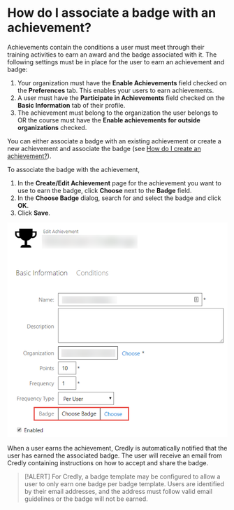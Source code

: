 # How do I associate a badge with an achievement?

Achievements contain the conditions a user must meet through their training activities to earn an award and the badge associated with it. The following settings must be in place for the user to earn an achievement and badge:

1. Your organization must have the **Enable Achievements** field checked on the **Preferences** tab. This enables your users to earn achievements.
1. A user must have the **Participate in Achievements** field checked on the **Basic Information** tab of their profile.
1. The achievement must belong to the organization the user belongs to OR the course must have the **Enable achievements for outside organizations** checked.

You can either associate a badge with an existing achievement or create a new achievement and associate the badge (see [How do I create an achievement?](create-achievements-to-motivate-learners.md)).

To associate the badge with the achievement,
1. In the **Create/Edit Achievement** page for the achievement you want to use to earn the badge, click **Choose** next to the **Badge** field.
1. In the **Choose Badge** dialog, search for and select the badge and click **OK**.
1. Click **Save**.

![](/tms/images/associate-badge-image.png)

When a user earns the achievement, Credly is automatically notified that the user has earned the associated badge. The user will receive an email from Credly containing instructions on how to accept and share the badge.

> [!ALERT] For Credly, a badge template may be configured to allow a user to only earn one badge per badge template. Users are identified by their email addresses, and the address must follow valid email guidelines or the badge will not be earned.